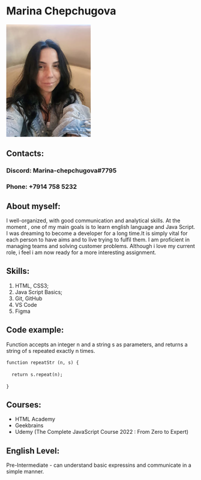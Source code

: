# Marina Chepchugova


![My photo](/img/my_photo.jpg)

## Contacts:
### Discord: Marina-chepchugova#7795
### Phone: +7914 758 5232

## About myself:
I well-organized, with good communication and analytical skills. At the moment , one of my main goals is to learn english language and Java Script. I was dreaming to become a developer for a long time.It is simply vital for each person to have aims and to live trying to fulfil them.
I am proficient in managing teams and solving customer problems. Although i love my current role, i feel i am now ready for a more interesting assignment.

## Skills:
1. HTML, CSS3;
2. Java Script Basics;
3. Git, GitHub
4. VS Code
5. Figma 


## Code example:
  Function  accepts an integer n and a string s as parameters, and returns a string of s repeated exactly n times.
```
function repeatStr (n, s) {
  
  return s.repeat(n);
   
}
```

## Courses:
* HTML Academy
* Geekbrains   
* Udemy (The Complete JavaScript Course 2022 : From Zero to Expert)

## English Level:
Pre-Intermediate - can understand basic expressins and communicate in a simple manner.